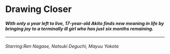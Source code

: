 # **Drawing Closer**
#### *With only a year left to live, 17-year-old Akito finds new meaning in life by bringing joy to a terminally ill girl who has just six months remaining.*

---

###### Starring:Ren Nagase, Natsuki Deguchi, Mayuu Yokota
